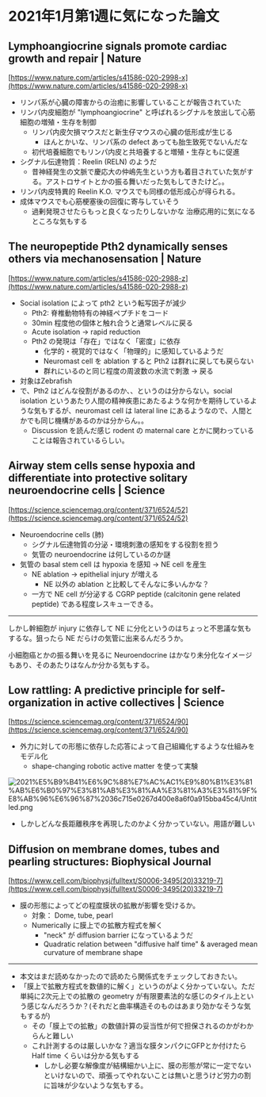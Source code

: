 # 2021年1月第1週に気になった論文

## Lymphoangiocrine signals promote cardiac growth and repair | Nature
[https://www.nature.com/articles/s41586-020-2998-x](https://www.nature.com/articles/s41586-020-2998-x)

- リンパ系が心臓の障害からの治癒に影響していることが報告されていた
- リンパ内皮細胞が "lymphoangiocrine" と呼ばれるシグナルを放出して心筋細胞の増殖・生存を制御
    - リンパ内皮欠損マウスだと新生仔マウスの心臓の低形成が生じる
        - ほんとかいな、リンパ系の defect あっても胎生致死でないんだな
    - 初代培養細胞でもリンパ内皮と共培養すると増殖・生存ともに促進
- シグナル伝達物質：Reelin (RELN) のようだ
    - 昔神経発生の文脈で慶応大の仲嶋先生という方も着目されていた気がする。アストロサイトとかの振る舞いだった気もしてきたけど。。
- リンパ内皮特異的 Reelin K.O. マウスでも同様の低形成心が得られる。
- 成体マウスでも心筋梗塞後の回復に寄与していそう
    - 過剰発現させたらもっと良くなったりしないかな 治療応用的に気になるところな気もする

## The neuropeptide Pth2 dynamically senses others via mechanosensation | Nature
[https://www.nature.com/articles/s41586-020-2988-z](https://www.nature.com/articles/s41586-020-2988-z)

- Social isolation によって pth2 という転写因子が減少
    - Pth2: 脊椎動物特有の神経ペプチドをコード
    - 30min 程度他の個体と触れ合うと通常レベルに戻る
    - Acute isolation → rapid reduction
    - Pth2 の発現は「存在」ではなく「密度」に依存
        - 化学的・視覚的ではなく「物理的」に感知しているようだ
        - Neuromast cell を ablation すると Pth2 は群れに戻しても戻らない
        - 群れにいるのと同じ程度の周波数の水流で刺激 → 戻る
- 対象はZebrafish
- で、Pth2 はどんな役割があるのか、、というのは分からない。social isolation というあたり人間の精神疾患にあたるような何かを期待しているような気もするが、neuromast cell は lateral line にあるようなので、人間とかでも同じ機構があるのかは分からん。。
    - Discussion を読んだ感じ rodent の maternal care とかに関わっていることは報告されているらしい。

## Airway stem cells sense hypoxia and differentiate into protective solitary neuroendocrine cells | Science
[https://science.sciencemag.org/content/371/6524/52](https://science.sciencemag.org/content/371/6524/52)

- Neuroendocrine cells (肺)
    - シグナル伝達物質の分泌・環境刺激の感知をする役割を担う
    - 気管の neuroendocrine は何しているのか謎
- 気管の basal stem cell は hypoxia を感知 → NE cell を産生
    - NE ablation → epithelial injury が増える
        - NE 以外の ablation と比較してそんなに多いんかな？
    - 一方で NE cell が分泌する CGRP peptide (calcitonin gene related peptide) である程度レスキューできる。
---
しかし幹細胞が injury に依存して NE に分化というのはちょっと不思議な気もするな。狙ったら NE だらけの気管に出来るんだろうか。

小細胞癌とかの振る舞いを見るに Neuroendocrine はかなり未分化なイメージもあり、そのあたりはなんか分かる気もする。

## Low rattling: A predictive principle for self-organization in active collectives | Science
[https://science.sciencemag.org/content/371/6524/90](https://science.sciencemag.org/content/371/6524/90)

- 外力に対しての形態に依存した応答によって自己組織化するような仕組みをモデル化
    - shape-changing robotic active matter を使って実験

![2021%E5%B9%B41%E6%9C%88%E7%AC%AC1%E9%80%B1%E3%81%AB%E6%B0%97%E3%81%AB%E3%81%AA%E3%81%A3%E3%81%9F%E8%AB%96%E6%96%87%2036c715e0267d400e8a6f0a915bba45c4/Untitled.png](2021%E5%B9%B41%E6%9C%88%E7%AC%AC1%E9%80%B1%E3%81%AB%E6%B0%97%E3%81%AB%E3%81%AA%E3%81%A3%E3%81%9F%E8%AB%96%E6%96%87%2036c715e0267d400e8a6f0a915bba45c4/Untitled.png)

- しかしどんな長距離秩序を再現したのかよく分かっていない。用語が難しい

## Diffusion on membrane domes, tubes and pearling structures: Biophysical Journal
[https://www.cell.com/biophysj/fulltext/S0006-3495(20)33219-7](https://www.cell.com/biophysj/fulltext/S0006-3495(20)33219-7)

- 膜の形態によってどの程度膜状の拡散が影響を受けるか。
    - 対象： Dome, tube, pearl
    - Numerically に膜上での拡散方程式を解く
        - "neck" が diffusion barrier になっているようだ
        - Quadratic relation between "diffusive half time" & averaged mean curvature of membrane shape
---
- 本文はまだ読めなかったので読めたら関係式をチェックしておきたい。
- 「膜上で拡散方程式を数値的に解く」というのがよく分かっていない。ただ単純に2次元上での拡散の geometry が有限要素法的な感じのタイル上という感じなんだろうか？(それだと曲率構造そのものはあまり効かなそうな気もするが)
    - その「膜上での拡散」の数値計算の妥当性が何で担保されるのかがわからんと難しい
    - これ計測するのは厳しいかな？適当な膜タンパクにGFPとか付けたら Half time くらいは分かる気もする
        - しかし必要な解像度が結構細かい上に、膜の形態が常に一定でないといけないので、頑張ってやれないことは無いと思うけど労力の割に旨味が少ないような気もする。